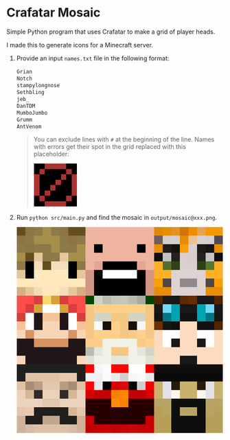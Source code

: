 # Crafatar Mosaic
Simple Python program that uses Crafatar to make a grid of player heads.

I made this to generate icons for a Minecraft server.

1. Provide an input `names.txt` file in the following format:

    ```
    Grian
    Notch
    stampylongnose
    Sethbling
    jeb_
    DanTDM
    MumboJumbo
    Grumm
    AntVenom
    ```

    > You can exclude lines with `#` at the beginning of the line.
    > Names with errors get their spot in the grid replaced with this placeholder:
    >
    > <img src="src/placeholder/missing-face.png" alt="Placeholder" style="width:100px; image-rendering: pixelated;"/>

1. Run `python src/main.py` and find the mosaic in `output/mosaic@xxx.png`. 

    ![Sample Mosaic](assets/sample.png)